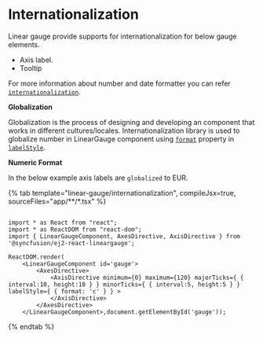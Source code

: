 # Internationalization

<!-- markdownlint-disable MD013 -->

Linear gauge provide supports for internationalization for below gauge elements.

* Axis label.
* Tooltip

For more information about number and date formatter you can refer
[`internationalization`](http://ej2.syncfusion.com/documentation/base/intl.html).

<!-- markdownlint-disable MD036 -->

**Globalization**

Globalization is the process of designing and developing an component that works in different cultures/locales. Internationalization library is used to globalize number in LinearGauge component
using [`format`](../api/linear-gauge/label/#format-string) property in [`labelStyle`](../api/linear-gauge/label/).

**Numeric Format**

In the below example axis labels are `globalized` to EUR.

{% tab template="linear-gauge/internationalization", compileJsx=true, sourceFiles="app/**/*.tsx" %}

```tsx

import * as React from "react";
import * as ReactDOM from "react-dom";
import { LinearGaugeComponent, AxesDirective, AxisDirective } from '@syncfusion/ej2-react-lineargauge';

ReactDOM.render(
    <LinearGaugeComponent id='gauge'>
        <AxesDirective>
            <AxisDirective minimum={0} maximum={120} majorTicks={ { interval:10, height:10 } } minorTicks={ { interval:5, height:5 } } labelStyle={ { format: 'c' } } >
            </AxisDirective>
        </AxesDirective>
    </LinearGaugeComponent>,document.getElementById('gauge'));

```

{% endtab %}